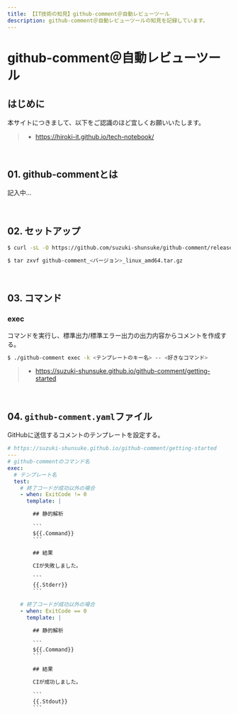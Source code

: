 ```yaml
---
title: 【IT技術の知見】github-comment＠自動レビューツール
description: github-comment＠自動レビューツールの知見を記録しています。
---
```


# github-comment＠自動レビューツール

## はじめに

本サイトにつきまして、以下をご認識のほど宜しくお願いいたします。

> - https://hiroki-it.github.io/tech-notebook/

<br>

## 01. github-commentとは

記入中...

<br>

## 02. セットアップ

```bash
$ curl -sL -O https://github.com/suzuki-shunsuke/github-comment/releases/download/v6.0.1/github-comment_6.0.1_linux_amd64.tar.gz

$ tar zxvf github-comment_<バージョン>_linux_amd64.tar.gz
```

<br>

## 03. コマンド

### exec

コマンドを実行し、標準出力/標準エラー出力の出力内容からコメントを作成する。

```bash
$ ./github-comment exec -k <テンプレートのキー名> -- <好きなコマンド>
```

> - https://suzuki-shunsuke.github.io/github-comment/getting-started

<br>

## 04. `github-comment.yaml`ファイル

GitHubに送信するコメントのテンプレートを設定する。

````yaml
# https://suzuki-shunsuke.github.io/github-comment/getting-started
---
# github-commentのコマンド名
exec:
  # テンプレート名
  test:
    # 終了コードが成功以外の場合
    - when: ExitCode != 0
      template: |

        ## 静的解析

        ```
        ${{.Command}}
        ```

        ## 結果

        CIが失敗しました。

        ```
        {{.Stderr}}
        ```

    # 終了コードが成功以外の場合
    - when: ExitCode == 0
      template: |

        ## 静的解析

        ```
        ${{.Command}}
        ```

        ## 結果

        CIが成功しました。

        ```
        {{.Stdout}}
        ```
````
